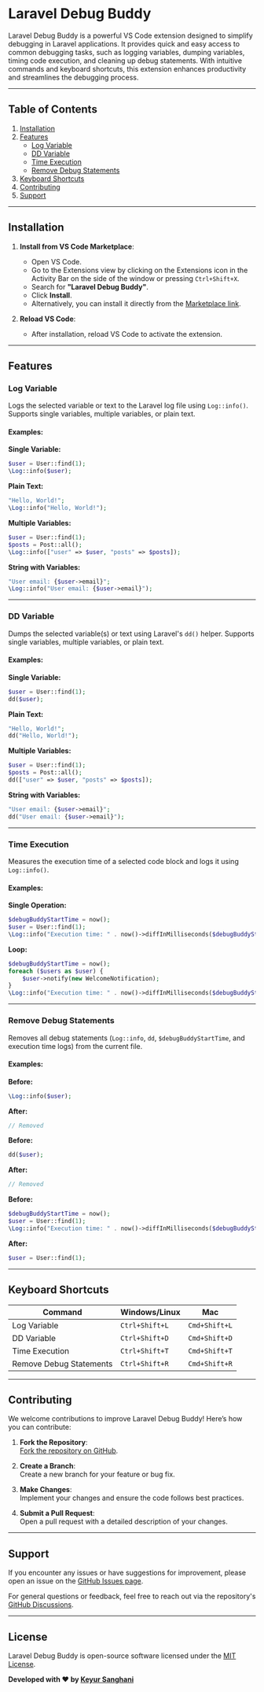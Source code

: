 

# Laravel Debug Buddy

Laravel Debug Buddy is a powerful VS Code extension designed to simplify debugging in Laravel applications. It provides quick and easy access to common debugging tasks, such as logging variables, dumping variables, timing code execution, and cleaning up debug statements. With intuitive commands and keyboard shortcuts, this extension enhances productivity and streamlines the debugging process.

---

## Table of Contents
1. [Installation](#installation)
2. [Features](#features)
   - [Log Variable](#log-variable)
   - [DD Variable](#dd-variable)
   - [Time Execution](#time-execution)
   - [Remove Debug Statements](#remove-debug-statements)
3. [Keyboard Shortcuts](#keyboard-shortcuts)
4. [Contributing](#contributing)
5. [Support](#support)

---

## Installation

1. **Install from VS Code Marketplace**:
   - Open VS Code.
   - Go to the Extensions view by clicking on the Extensions icon in the Activity Bar on the side of the window or pressing `Ctrl+Shift+X`.
   - Search for **"Laravel Debug Buddy"**.
   - Click **Install**.
   - Alternatively, you can install it directly from the [Marketplace link](https://marketplace.visualstudio.com/items?itemName=KeyurSanghani.laravel-debug-buddy).

2. **Reload VS Code**:
   - After installation, reload VS Code to activate the extension.

---

## Features

### Log Variable
Logs the selected variable or text to the Laravel log file using `Log::info()`. Supports single variables, multiple variables, or plain text.

#### Examples:

**Single Variable:**
```php
$user = User::find(1);
\Log::info($user);
```

**Plain Text:**
```php
"Hello, World!";
\Log::info("Hello, World!");
```

**Multiple Variables:**
```php
$user = User::find(1);
$posts = Post::all();
\Log::info(["user" => $user, "posts" => $posts]);
```

**String with Variables:**
```php
"User email: {$user->email}";
\Log::info("User email: {$user->email}");
```

---

### DD Variable
Dumps the selected variable(s) or text using Laravel's `dd()` helper. Supports single variables, multiple variables, or plain text.

#### Examples:

**Single Variable:**
```php
$user = User::find(1);
dd($user);
```

**Plain Text:**
```php
"Hello, World!";
dd("Hello, World!");
```

**Multiple Variables:**
```php
$user = User::find(1);
$posts = Post::all();
dd(["user" => $user, "posts" => $posts]);
```

**String with Variables:**
```php
"User email: {$user->email}";
dd("User email: {$user->email}");
```

---

### Time Execution
Measures the execution time of a selected code block and logs it using `Log::info()`.

#### Examples:

**Single Operation:**
```php
$debugBuddyStartTime = now();
$user = User::find(1);
\Log::info("Execution time: " . now()->diffInMilliseconds($debugBuddyStartTime) . "ms");
```

**Loop:**
```php
$debugBuddyStartTime = now();
foreach ($users as $user) {
    $user->notify(new WelcomeNotification);
}
\Log::info("Execution time: " . now()->diffInMilliseconds($debugBuddyStartTime) . "ms");
```

---

### Remove Debug Statements
Removes all debug statements (`Log::info`, `dd`, `$debugBuddyStartTime`, and execution time logs) from the current file.

#### Examples:

**Before:**
```php
\Log::info($user);
```

**After:**
```php
// Removed
```

**Before:**
```php
dd($user);
```

**After:**
```php
// Removed
```

**Before:**
```php
$debugBuddyStartTime = now();
$user = User::find(1);
\Log::info("Execution time: " . now()->diffInMilliseconds($debugBuddyStartTime) . "ms");
```

**After:**
```php
$user = User::find(1);
```

---

## Keyboard Shortcuts

| Command                  | Windows/Linux       | Mac               |
|--------------------------|---------------------|-------------------|
| Log Variable             | `Ctrl+Shift+L`      | `Cmd+Shift+L`     |
| DD Variable              | `Ctrl+Shift+D`      | `Cmd+Shift+D`     |
| Time Execution           | `Ctrl+Shift+T`      | `Cmd+Shift+T`     |
| Remove Debug Statements  | `Ctrl+Shift+R`      | `Cmd+Shift+R`     |

---

## Contributing

We welcome contributions to improve Laravel Debug Buddy! Here’s how you can contribute:

1. **Fork the Repository**:  
   [Fork the repository on GitHub](https://github.com/Keyur2003/laravel-log-helper).

2. **Create a Branch**:  
   Create a new branch for your feature or bug fix.

3. **Make Changes**:  
   Implement your changes and ensure the code follows best practices.

4. **Submit a Pull Request**:  
   Open a pull request with a detailed description of your changes.

---

## Support

If you encounter any issues or have suggestions for improvement, please open an issue on the [GitHub Issues page](https://github.com/Keyur2003/laravel-log-helper/issues).

For general questions or feedback, feel free to reach out via the repository's [GitHub Discussions](https://github.com/Keyur2003/laravel-log-helper/discussions).

---

## License

Laravel Debug Buddy is open-source software licensed under the [MIT License](https://github.com/Keyur2003/laravel-log-helper/blob/main/LICENSE).

**Developed with ❤️ by [Keyur Sanghani](https://github.com/Keyur2003)**
